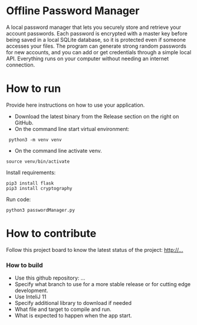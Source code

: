# Offline Password Manager
A local password manager that lets you securely store and retrieve your account passwords. Each password is encrypted with a master key before being saved in a local SQLite database, so it is protected even if someone accesses your files. The program can generate strong random passwords for new accounts, and you can add or get credentials through a simple local API. Everything runs on your computer without needing an internet connection. 

# How to run
Provide here instructions on how to use your application.   
- Download the latest binary from the Release section on the right on GitHub.  
- On the command line start virtual environment:
```
 python3 -m venv venv  
```
- On the command line activate venv.
```
source venv/bin/activate
```

Install requirements:
```
pip3 install flask 
pip3 install cryptography
```
Run code:
```
python3 passwordManager.py
```

# How to contribute
Follow this project board to know the latest status of the project: [http://...]([http://...])  

### How to build
- Use this github repository: ... 
- Specify what branch to use for a more stable release or for cutting edge development.  
- Use InteliJ 11
- Specify additional library to download if needed 
- What file and target to compile and run. 
- What is expected to happen when the app start. 
